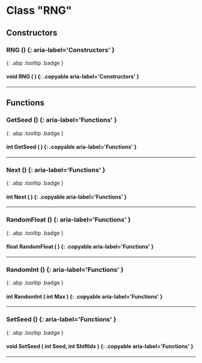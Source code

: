 # Class "RNG"
## Constructors
### RNG () {: aria-label='Constructors' }
[ ](#){: .abp .tooltip .badge }
#### void RNG ( ) {: .copyable aria-label='Constructors' }

___ 
## Functions
### GetSeed () {: aria-label='Functions' }
[ ](#){: .abp .tooltip .badge }
#### int GetSeed ( ) {: .copyable aria-label='Functions' }

___ 
### Next () {: aria-label='Functions' }
[ ](#){: .abp .tooltip .badge }
#### int Next ( ) {: .copyable aria-label='Functions' }

___ 
### RandomFloat () {: aria-label='Functions' }
[ ](#){: .abp .tooltip .badge }
#### float RandomFloat ( ) {: .copyable aria-label='Functions' }

___ 
### RandomInt () {: aria-label='Functions' }
[ ](#){: .abp .tooltip .badge }
#### int RandomInt ( int Max ) {: .copyable aria-label='Functions' }

___ 
### SetSeed () {: aria-label='Functions' }
[ ](#){: .abp .tooltip .badge }
#### void SetSeed ( int Seed, int ShiftIdx ) {: .copyable aria-label='Functions' }

___ 
